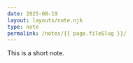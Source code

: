 ```yaml
---
date: 2025-08-19
layout: layouts/note.njk
type: note
permalink: /notes/{{ page.fileSlug }}/
---
```


This is a short note.
